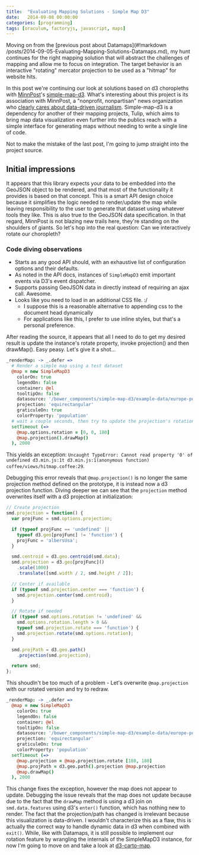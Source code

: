 ```yaml
---
title:  "Evaluating Mapping Solutions - Simple Map D3"
date:   2014-09-08 00:00:00
categories: [programming]
tags: [oraculum, factoryjs, javascript, maps]
---
```


Moving on from the [previous post about Datamaps](#!markdown /posts/2014-09-05-Evaluating-Mapping-Solutions-Datamaps.md), my hunt continues for the right  mapping solution that will abstract the challenges of mapping and allow me to focus on integration. The target behavior is an interactive "rotating" mercator projection to be used as a "hitmap" for website hits.

In this post we're continuing our look at solutions based on d3 choropleths with [MinnPost](http://www.minnpost.com/)'s [simple-map-d3](https://github.com/MinnPost/simple-map-d3). What's interesting about this project is its association with MinnPost, a "nonprofit, nonpartisan" news organization who [clearly cares about data-driven journalism](http://www.minnpost.com/data). Simple-map-d3 is a dependency for another of their mapping projects, Tulip, which aims to bring map data visualization even further into the publics reach with a simple interface for generating maps without needing to write a single line of code.

Not to make the mistake of the last post, I'm going to jump straight into the project source.

Initial impressions
-------------------

It appears that this library expects your data to be embedded into the GeoJSON object to be rendered, and that most of the functionality it provides is based on that concept. This is a smart API design choice because it simplifies the logic needed to render/update the map while leaving responsibility to the user to generate that dataset using whatever tools they like. This is also true to the GeoJSON data specification. In that regard, MinnPost is not blazing new trails here, they're standing on the shoulders of giants. So let's hop into the real question: Can we interactively rotate our choropleth?

### Code diving observations

  * Starts as any good API should, with an exhaustive list of configuration options and their defaults.
  * As noted in the API docs, instances of `SimpleMapD3` emit important events via D3's event dispatcher.
  * Supports passing GeoJSON data in directly instead of requiring an ajax call. Awesome.
  * Looks like you need to load in an additional CSS file. :/
    * I suppose this is a reasonable alternative to appending css to the document head dynamically
    * For applications like this, I prefer to use inline styles, but that's a personal preference.

After reading the source, it appears that all I need to do to get my desired result is update the instance's rotate property, invoke projection() and then drawMap(). Easy peasy. Let's give it a shot...

```coffeescript
_renderMap: -> _.defer =>
  # Render a simple map using a test dataset
  @map = new SimpleMapD3
    colorOn: true
    legendOn: false
    container: @el
    tooltipOn: false
    datasource: '/bower_components/simple-map-d3/example-data/europe-population-density-geocommons.geo.json'
    projection: 'equirectangular'
    graticuleOn: true
    colorProperty: 'population'
  # wait a couple seconds, then try to update the projection's rotation
  setTimeout (=>
    @map.options.rotation = [0, 0, 180]
    @map.projection().drawMap()
  ), 2000
```

This yields an exception: `Uncaught TypeError: Cannot read property '0' of undefined d3.min.js:1t d3.min.js:1(anonymous function) coffee/views/hitmap.coffee:29`.

Debugging this error reveals that `@map.projection()` is no longer the same projection method defined on the prototype, it is instead now a d3 projection function. Diving deeper we can see that the `projection` method overwrites itself with a d3 projection at initialization:

```javascript
// Create projection
smd.projection = function() {
  var projFunc = smd.options.projection;

  if (typeof projFunc == 'undefined' ||
    typeof d3.geo[projFunc] != 'function') {
    projFunc = 'albersUsa';
  }

  smd.centroid = d3.geo.centroid(smd.data);
  smd.projection = d3.geo[projFunc]()
    .scale(1000)
    .translate([smd.width / 2, smd.height / 2]);

  // Center if available
  if (typeof smd.projection.center === 'function') {
    smd.projection.center(smd.centroid);
  }

  // Rotate if needed
  if (typeof smd.options.rotation != 'undefined' &&
    smd.options.rotation.length > 0 &&
    typeof smd.projection.rotate === 'function') {
    smd.projection.rotate(smd.options.rotation);
  }

  smd.projPath = d3.geo.path()
    .projection(smd.projection);

  return smd;
};
```

This shoudln't be too much of a problem - Let's overwrite `@map.projection` with our rotated version and try to redraw.

```coffeescript
_renderMap: -> _.defer =>
  @map = new SimpleMapD3
    colorOn: true
    legendOn: false
    container: @el
    tooltipOn: false
    datasource: '/bower_components/simple-map-d3/example-data/europe-population-density-geocommons.geo.json'
    projection: 'equirectangular'
    graticuleOn: true
    colorProperty: 'population'
  setTimeout (=>
    @map.projection = @map.projection.rotate [180, 180]
    @map.projPath = d3.geo.path().projection @map.projection
    @map.drawMap()
  ), 2000
```

This change fixes the exception, however the map does not appear to update. Debugging the issue reveals that the map does not update because due to the fact that the `drawMap` method is using a d3 join on `smd.data.features` using d3's `enter()` function, which has nothing new to render. The fact that the projection/path has changed is irrelevant because this visualization is data-driven. I wouldn't characterize this as a flaw, this is actually the correct way to handle dynamic data in d3 when combined with `exit()`. While, like with Datamaps, it is still possible to implement our rotation feature by wrangling the internals of the SimpleMapD3 instance, for now I'm going to move on and take a look at [d3-carto-map](https://github.com/emeeks/d3-carto-map).
